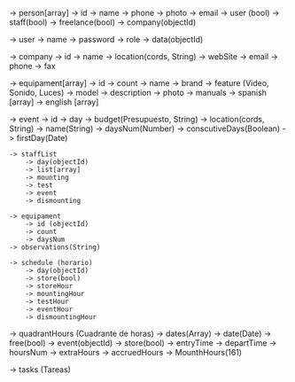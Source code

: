 
-> person[array]
	-> id
	-> name
	-> phone
	-> photo
	-> email
	-> user (bool)
	-> staff(bool)
	-> freelance(bool)
	-> company(objectId)

-> user
	-> name
	-> password
	-> role
	-> data(objectId)

-> company
	-> id
	-> name
	-> location(cords, String)
	-> webSite
	-> email
	-> phone
	-> fax

-> equipament[array]
	-> id
	-> count
	-> name
	-> brand
	-> feature (Video, Sonido, Luces)
	-> model
	-> description
	-> photo
	-> manuals
		-> spanish [array]
		-> english [array]

-> event
	-> id
	-> day
	-> budget(Presupuesto, String)
	-> location(cords, String)
	-> name(String)
	-> daysNum(Number)
	-> conscutiveDays(Boolean)
	-> firstDay(Date)

	-> staffList
		-> day(objectId)
		-> list[array]
		-> mounting
		-> test
		-> event
		-> dismounting

	-> equipament
		-> id (objectId)
		-> count
		-> daysNum
	-> observations(String)

	-> schedule (horario)
		-> day(objectId)
		-> store(bool)
		-> storeHour
		-> mountingHour
		-> testHour
		-> eventHour
		-> dismountingHour

-> quadrantHours (Cuadrante de horas)
	-> dates(Array)
		-> date(Date)
			-> free(bool)
			-> event(objectId)
			-> store(bool)
			-> entryTime
			-> departTime
	-> hoursNum
	-> extraHours
	-> accruedHours
	-> MounthHours(161)

-> tasks (Tareas)


	


